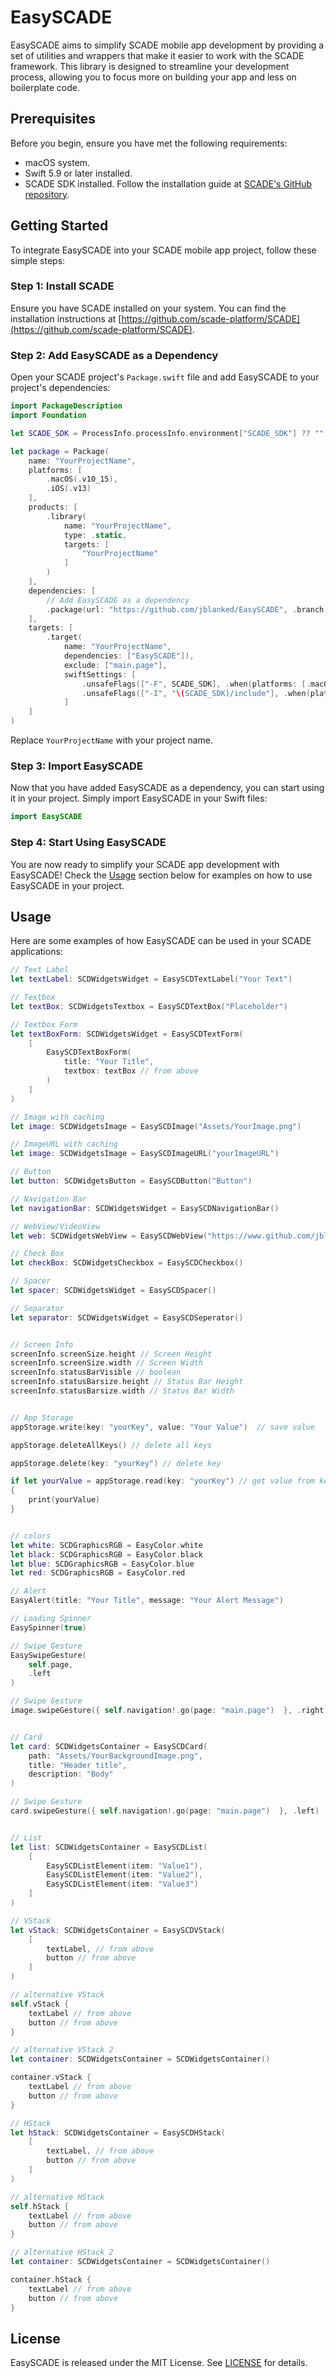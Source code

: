 # EasySCADE

EasySCADE aims to simplify SCADE mobile app development by providing a set of utilities and wrappers that make it easier to work with the SCADE framework. This library is designed to streamline your development process, allowing you to focus more on building your app and less on boilerplate code.

## Prerequisites

Before you begin, ensure you have met the following requirements:
- macOS system.
- Swift 5.9 or later installed.
- SCADE SDK installed. Follow the installation guide at [SCADE's GitHub repository](https://github.com/scade-platform/SCADE).

## Getting Started

To integrate EasySCADE into your SCADE mobile app project, follow these simple steps:

### Step 1: Install SCADE

Ensure you have SCADE installed on your system. You can find the installation instructions at [https://github.com/scade-platform/SCADE](https://github.com/scade-platform/SCADE).

### Step 2: Add EasySCADE as a Dependency

Open your SCADE project's `Package.swift` file and add EasySCADE to your project's dependencies:

```swift
import PackageDescription
import Foundation

let SCADE_SDK = ProcessInfo.processInfo.environment["SCADE_SDK"] ?? ""

let package = Package(
    name: "YourProjectName",
    platforms: [
        .macOS(.v10_15),
        .iOS(.v13)
    ],
    products: [
        .library(
            name: "YourProjectName",
            type: .static,
            targets: [
                "YourProjectName"
            ]
        )
    ],
    dependencies: [
        // Add EasySCADE as a dependency
        .package(url: "https://github.com/jblanked/EasySCADE", .branch("main"))
    ],
    targets: [
        .target(
            name: "YourProjectName",
            dependencies: ["EasySCADE"]),
            exclude: ["main.page"],
            swiftSettings: [
                .unsafeFlags(["-F", SCADE_SDK], .when(platforms: [.macOS, .iOS])),
                .unsafeFlags(["-I", "\(SCADE_SDK)/include"], .when(platforms: [.android])),
            ]
    ]
)
```

Replace `YourProjectName` with your project name.


### Step 3: Import EasySCADE

Now that you have added EasySCADE as a dependency, you can start using it in your project. Simply import EasySCADE in your Swift files:

```swift
import EasySCADE
```

### Step 4: Start Using EasySCADE

You are now ready to simplify your SCADE app development with EasySCADE! Check the [Usage](#usage) section below for examples on how to use EasySCADE in your project.

## Usage

Here are some examples of how EasySCADE can be used in your SCADE applications:

```swift
// Text Label
let textLabel: SCDWidgetsWidget = EasySCDTextLabel("Your Text")

// Textbox
let textBox: SCDWidgetsTextbox = EasySCDTextBox("Placeholder")

// Textbox Form
let textBoxForm: SCDWidgetsWidget = EasySCDTextForm(
    [
        EasySCDTextBoxForm(
            title: "Your Title",
            textbox: textBox // from above
        )
    ]
)

// Image with caching
let image: SCDWidgetsImage = EasySCDImage("Assets/YourImage.png")

// ImageURL with caching
let image: SCDWidgetsImage = EasySCDImageURL("yourImageURL")

// Button
let button: SCDWidgetsButton = EasySCDButton("Button")

// Navigation Bar
let navigationBar: SCDWidgetsWidget = EasySCDNavigationBar()

// WebView/VideoView
let web: SCDWidgetsWebView = EasySCDWebView("https://www.github.com/jblanked/EasySCADE")

// Check Box
let checkBox: SCDWidgetsCheckbox = EasySCDCheckbox()

// Spacer
let spacer: SCDWidgetsWidget = EasySCDSpacer()

// Separator
let separator: SCDWidgetsWidget = EasySCDSeperator()


// Screen Info
screenInfo.screenSize.height // Screen Height
screenInfo.screenSize.width // Screen Width
screenInfo.statusBarVisible // boolean 
screenInfo.statusBarsize.height // Status Bar Height
screenInfo.statusBarsize.width // Status Bar Width


// App Storage
appStorage.write(key: "yourKey", value: "Your Value")  // save value

appStorage.deleteAllKeys() // delete all keys

appStorage.delete(key: "yourKey") // delete key

if let yourValue = appStorage.read(key: "yourKey") // get value from key
{
    print(yourValue)
}


// colors
let white: SCDGraphicsRGB = EasyColor.white
let black: SCDGraphicsRGB = EasyColor.black
let blue: SCDGraphicsRGB = EasyColor.blue
let red: SCDGraphicsRGB = EasyColor.red

// Alert
EasyAlert(title: "Your Title", message: "Your Alert Message")

// Loading Spinner
EasySpinner(true)

// Swipe Gesture
EasySwipeGesture(
    self.page,
    .left
)

// Swipe Gesture
image.swipeGesture({ self.navigation!.go(page: "main.page")  }, .right)


// Card
let card: SCDWidgetsContainer = EasySCDCard(
    path: "Assets/YourBackgroundImage.png",
    title: "Header title",
    description: "Body"
)

// Swipe Gesture
card.swipeGesture({ self.navigation!.go(page: "main.page")  }, .left)


// List
let list: SCDWidgetsContainer = EasySCDList(
    [
        EasySCDListElement(item: "Value1"),
        EasySCDListElement(item: "Value2"),
        EasySCDListElement(item: "Value3")
    ]
)

// VStack
let vStack: SCDWidgetsContainer = EasySCDVStack(
	[
		textLabel, // from above
		button // from above
	]
)

// alternative VStack
self.vStack {
	textLabel // from above
	button // from above
}

// alternative VStack 2
let container: SCDWidgetsContainer = SCDWidgetsContainer()

container.vStack {
	textLabel // from above
	button // from above
}

// HStack
let hStack: SCDWidgetsContainer = EasySCDHStack(
	[
		textLabel, // from above
		button // from above
	]
)

// alternative HStack
self.hStack {
	textLabel // from above
	button // from above
}

// alternative HStack 2
let container: SCDWidgetsContainer = SCDWidgetsContainer()

container.hStack {
	textLabel // from above
	button // from above
}	
```



## License

EasySCADE is released under the MIT License. See [LICENSE](LICENSE) for details.
